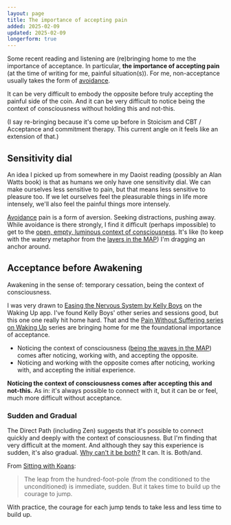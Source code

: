```yaml
---
layout: page
title: The importance of accepting pain
added: 2025-02-09
updated: 2025-02-09
longerform: true
---
```


Some recent reading and listening are (re)bringing home to me the importance of acceptance. In particular, **the importance of accepting pain** (at the time of writing for me, painful situation(s)). For me, non-acceptance usually takes the form of [avoidance](/thinking/the-avoidance-alarm/).

It can be very difficult to embody the opposite before truly accepting the painful side of the coin. And it can be very difficult to notice being the context of consciousness without holding this and not-this.

(I say re-bringing because it's come up before in Stoicism and CBT / Acceptance and commitment therapy. This current angle on it feels like an extension of that.)

## Sensitivity dial

An idea I picked up from somewhere in my Daoist reading (possibly an Alan Watts book) is that as humans we only have one sensitivity dial. We can make ourselves less sensitive to pain, but that means less sensitive to pleasure too. If we let ourselves feel the pleasurable things in life more intensely, we'll also feel the painful things more intensely.

[Avoidance](/thinking/the-avoidance-alarm/) pain is a form of aversion. Seeking distractions, pushing away. While avoidance is there strongly, I find it difficult (perhaps impossible) to get to the [open, empty, luminous context of consciousness](/thinking/map/#consciousness). It's like (to keep with the watery metaphor from the [layers in the MAP](/thinking/map/#layers)) I'm dragging an anchor around. 

## Acceptance before Awakening

Awakening in the sense of: temporary cessation, being the context of consciousness.

I was very drawn to [Easing the Nervous System by Kelly Boys](/thinking/easing-the-nervous-system-by-kelly-boys/) on the Waking Up app. I've found Kelly Boys' other series and sessions good, but this one one really hit home hard. That and the [Pain Without Suffering series on Waking Up](/thinking/pain-without-suffering-series-on-waking-up/) series are bringing home for me the foundational importance of acceptance.

- Noticing the context of consciousness ([being the waves in the MAP](/thinking/map/#be-the-waves)) comes after noticing, working with, and accepting the opposite.
- Noticing and working with the opposite comes after noticing, working with, and accepting the initial experience.

**Noticing the context of consciousness comes after accepting this and not-this.** As in: it's always possible to connect with it, but it can be or feel, much more difficult without acceptance.

### Sudden and Gradual

The Direct Path (including Zen) suggests that it's possible to connect quickly and deeply with the context of consciousness. But I'm finding that very difficult at the moment. And although they say this experience is sudden, it's also gradual. [Why can't it be both?](/thinking/map/#why-cant-it-be-both) It can. It is. Both/and.

From [Sitting with Koans](/thinking/zen/sitting-with-koans/#direct-and-gradual): 

> The leap from the hundred-foot-pole (from the conditioned to the unconditioned) is immediate, sudden. But it takes time to build up the courage to jump.

With practice, the courage for each jump tends to take less and less time to build up.

